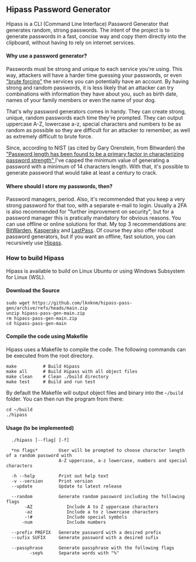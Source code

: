 ## Hipass Password Generator

Hipass is a CLI (Command Line Interface) Password Generator that generates random, strong passwords. 
The intent of the project is to generate passwords in a fast, concise way and copy them directly into the clipboard, without having 
to rely on internet services.

#### Why use a password generator?
Passwords must be strong and unique to each service you're using. This way, attackers will have a harder time guessing your passwords, or even 
<a href="https://www.fortinet.com/resources/cyberglossary/brute-force-attack">"brute forcing"</a> 
the services you can potentially have an account. By having strong and random passwords, it is less likely that an attacker can try combinations with information
they have about you, such as birth date, names of your family members or even the name of your dog. 

That's why password generators comes in handy. They can create strong, unique, random passwords each time they're prompted. 
They can output uppercase A-Z, lowercase a-z, special characters and numbers to be as random as possible so they are difficult for an attacker to remember,
as well as extremely difficult to brute force.

Since, according to NIST (as cited by Gary Orenstein, from Bitwarden) the 
<a href="https://bitwarden.com/blog/how-long-should-my-password-be/">
"Password length has been found to be a primary factor in characterizing password strength"
</a>
I've capped the minimum value of generating a password with a minimum of 14 characters length. 
With that, it's possible to generate password that would take at least a century to crack. 

#### Where should I store my passwords, then?
Password managers, period. Also, it's recommended that you keep a very strong password for that too, with a separate e-mail to login.
Usually a 2FA is also recommended for "further improvement on security", but for a password manager this is pratically mandatory for obvious reasons. 
You can use offline or online solutions for that. My top 3 recommendations are: 
<a href="https://bitwarden.com/">BitWarden</a>, <a href="https://usa.kaspersky.com/about/company">Kaspersky</a> and <a href="https://www.lastpass.com/pt">LastPass</a>. 
Of course they also offer robust password generators, but if you want an offline, fast solution, you can recursively use 
<a href="https://github.com/lknknm/hipass-pass-gen">Hipass</a>.

### How to build Hipass
Hipass is available to build on Linux Ubuntu or using Windows Subsystem for Linux (WSL).
#### Download the Source
```
sudo wget https://github.com/lknknm/hipass-pass-gen/archive/refs/heads/main.zip
unzip hipass-pass-gen-main.zip
rm hipass-pass-gen-main.zip
cd hipass-pass-gen-main
```
#### Compile the code using Makefile
Hipass uses a Makefile to compile the code. The following commands can be executed from the root directory.
```
make          # Build Hipass
make all      # Build Hipass with all object files
make clean    # Clean ./build directory
make test     # Build and run test
```
By default the Makefile will output object files and binary into the `~/build` folder. You can then run the program from there:
```
cd ~/build
./hipass
```

#### Usage (to be implemented)
```
  ./hipass [--flag] [-f]
```

```
  *no flags*        User will be prompted to choose character length of a random password with 
                    A-Z uppercase, a-z lowercase, numbers and special characters
  
  -h --help         Print out help text
  -v --version      Print version
  --update          Update to latest release
  
  --random          Generate random password including the following flags
       -AZ             Include A to Z uppercase characters
       -az             Include a to z lowercase characters
       -!#             Include special symbols
      -num             Include numbers
       
  --prefix PREFIX   Generate password with a desired prefix
  --sufix SUFIX     Generate password with a desired sufix
       
  --passphrase      Generate passphrase with the following flags
         -sep%      Separate words with "%"
```